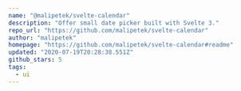 ```yaml
---
name: "@malipetek/svelte-calendar"
description: "Offer small date picker built with Svelte 3."
repo_url: "https://github.com/malipetek/svelte-calendar"
author: "malipetek"
homepage: "https://github.com/malipetek/svelte-calendar#readme"
updated: "2020-07-19T20:28:38.551Z"
github_stars: 5
tags: 
  - ui
---
```

